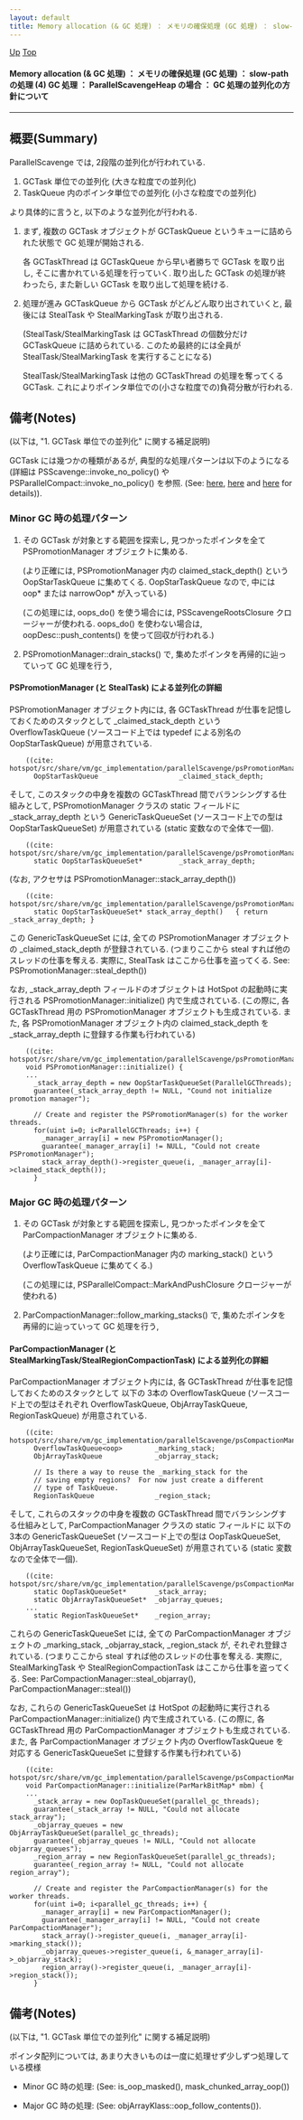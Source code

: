 ```yaml
---
layout: default
title: Memory allocation (& GC 処理) ： メモリの確保処理 (GC 処理) ： slow-path の処理 (4) GC 処理 ： ParallelScavengeHeap の場合 ： GC 処理の並列化の方針について  
---
```

[Up](no3718vrX.html) [Top](../index.html)

#### Memory allocation (& GC 処理) ： メモリの確保処理 (GC 処理) ： slow-path の処理 (4) GC 処理 ： ParallelScavengeHeap の場合 ： GC 処理の並列化の方針について  

--- 
## 概要(Summary)
ParallelScavenge では, 2段階の並列化が行われている.

  1. GCTask 単位での並列化 (大きな粒度での並列化)
  2. TaskQueue 内のポインタ単位での並列化 (小さな粒度での並列化)

より具体的に言うと, 以下のような並列化が行われる.

1. まず, 複数の GCTask オブジェクトが GCTaskQueue というキューに詰められた状態で GC 処理が開始される.

   各 GCTaskThread は GCTaskQueue から早い者勝ちで GCTask を取り出し, そこに書かれている処理を行っていく.
   取り出した GCTask の処理が終わったら, また新しい GCTask を取り出して処理を続ける.

2. 処理が進み GCTaskQueue から GCTask がどんどん取り出されていくと, 最後には StealTask や StealMarkingTask が取り出される.

   (StealTask/StealMarkingTask は GCTaskThread の個数分だけ GCTaskQueue に詰められている. 
    このため最終的には全員が StealTask/StealMarkingTask を実行することになる)

   StealTask/StealMarkingTask は他の GCTaskThread の処理を奪ってくる GCTask.
   これによりポインタ単位での(小さな粒度での)負荷分散が行われる.

## 備考(Notes)
(以下は, "1. GCTask 単位での並列化" に関する補足説明)

GCTask には幾つかの種類があるが, 典型的な処理パターンは以下のようになる
(詳細は PSScavenge::invoke_no_policy() や PSParallelCompact::invoke_no_policy() を参照. (See: [here](no24805iK.html), [here](no289165Un.html) and [here](no28916Gft.html) for details)).

### Minor GC 時の処理パターン
1. その GCTask が対象とする範囲を探索し, 見つかったポインタを全て PSPromotionManager オブジェクトに集める.

   (より正確には, PSPromotionManager 内の claimed_stack_depth() という OopStarTaskQueue に集めてくる.
    OopStarTaskQueue なので, 中には oop* または narrowOop* が入っている)

   (この処理には, oops_do() を使う場合には, PSScavengeRootsClosure クロージャーが使われる.
    oops_do() を使わない場合は, oopDesc::push_contents() を使って回収が行われる.)

2. PSPromotionManager::drain_stacks() で, 集めたポインタを再帰的に辿っていって GC 処理を行う,

#### PSPromotionManager (と StealTask) による並列化の詳細
PSPromotionManager オブジェクト内には,
各 GCTaskThread が仕事を記憶しておくためのスタックとして _claimed_stack_depth という
OverflowTaskQueue (ソースコード上では typedef による別名の OopStarTaskQueue) が用意されている.


```
    ((cite: hotspot/src/share/vm/gc_implementation/parallelScavenge/psPromotionManager.hpp))
      OopStarTaskQueue                    _claimed_stack_depth;
```

そして, このスタックの中身を複数の GCTaskThread 間でバランシングする仕組みとして,
PSPromotionManager クラスの static フィールドに
_stack_array_depth という GenericTaskQueueSet (ソースコード上での型は OopStarTaskQueueSet) が用意されている
(static 変数なので全体で一個).


```
    ((cite: hotspot/src/share/vm/gc_implementation/parallelScavenge/psPromotionManager.hpp))
      static OopStarTaskQueueSet*         _stack_array_depth;
```

(なお, アクセサは PSPromotionManager::stack_array_depth())


```
    ((cite: hotspot/src/share/vm/gc_implementation/parallelScavenge/psPromotionManager.hpp))
      static OopStarTaskQueueSet* stack_array_depth()   { return _stack_array_depth; }
```

この GenericTaskQueueSet には, 全ての PSPromotionManager オブジェクトの
_claimed_stack_depth が登録されている.
  (つまりここから steal すれば他のスレッドの仕事を奪える.
   実際に, StealTask はここから仕事を盗ってくる.
   See: PSPromotionManager::steal_depth())

なお, _stack_array_depth フィールドのオブジェクトは
HotSpot の起動時に実行される PSPromotionManager::initialize() 内で生成されている.
(この際に, 各 GCTaskThread 用の PSPromotionManager オブジェクトも生成されている.
 また, 各 PSPromotionManager オブジェクト内の claimed_stack_depth を
 _stack_array_depth に登録する作業も行われている)


```
    ((cite: hotspot/src/share/vm/gc_implementation/parallelScavenge/psPromotionManager.cpp))
    void PSPromotionManager::initialize() {
    ...
      _stack_array_depth = new OopStarTaskQueueSet(ParallelGCThreads);
      guarantee(_stack_array_depth != NULL, "Cound not initialize promotion manager");
    
      // Create and register the PSPromotionManager(s) for the worker threads.
      for(uint i=0; i<ParallelGCThreads; i++) {
        _manager_array[i] = new PSPromotionManager();
        guarantee(_manager_array[i] != NULL, "Could not create PSPromotionManager");
        stack_array_depth()->register_queue(i, _manager_array[i]->claimed_stack_depth());
      }
```


### Major GC 時の処理パターン
1. その GCTask が対象とする範囲を探索し, 見つかったポインタを全て ParCompactionManager オブジェクトに集める.

   (より正確には, ParCompactionManager 内の marking_stack() という OverflowTaskQueue<oop> に集めてくる.)

   (この処理には, PSParallelCompact::MarkAndPushClosure クロージャーが使われる)

2. ParCompactionManager::follow_marking_stacks() で, 集めたポインタを再帰的に辿っていって GC 処理を行う,

#### ParCompactionManager (と StealMarkingTask/StealRegionCompactionTask) による並列化の詳細
ParCompactionManager オブジェクト内には,
各 GCTaskThread が仕事を記憶しておくためのスタックとして
以下の 3本の OverflowTaskQueue (ソースコード上での型はそれぞれ OverflowTaskQueue, ObjArrayTaskQueue, RegionTaskQueue) が用意されている.


```
    ((cite: hotspot/src/share/vm/gc_implementation/parallelScavenge/psCompactionManager.hpp))
      OverflowTaskQueue<oop>        _marking_stack;
      ObjArrayTaskQueue             _objarray_stack;
    
      // Is there a way to reuse the _marking_stack for the
      // saving empty regions?  For now just create a different
      // type of TaskQueue.
      RegionTaskQueue               _region_stack;
```

そして, これらのスタックの中身を複数の GCTaskThread 間でバランシングする仕組みとして,
ParCompactionManager クラスの static フィールドに
以下の3本の GenericTaskQueueSet (ソースコード上での型は OopTaskQueueSet, ObjArrayTaskQueueSet, RegionTaskQueueSet) が用意されている
(static 変数なので全体で一個).


```
    ((cite: hotspot/src/share/vm/gc_implementation/parallelScavenge/psCompactionManager.hpp))
      static OopTaskQueueSet*       _stack_array;
      static ObjArrayTaskQueueSet*  _objarray_queues;
    ...
      static RegionTaskQueueSet*    _region_array;
```

これらの GenericTaskQueueSet には, 全ての ParCompactionManager オブジェクトの
_marking_stack, _objarray_stack, _region_stack が, それぞれ登録されている.
  (つまりここから steal すれば他のスレッドの仕事を奪える.
   実際に, StealMarkingTask や StealRegionCompactionTask はここから仕事を盗ってくる.
   See: ParCompactionManager::steal_objarray(), ParCompactionManager::steal())

なお, これらの GenericTaskQueueSet は
HotSpot の起動時に実行される ParCompactionManager::initialize() 内で生成されている.
(この際に, 各 GCTaskThread 用の ParCompactionManager オブジェクトも生成されている.
 また, 各 ParCompactionManager オブジェクト内の OverflowTaskQueue を
 対応する GenericTaskQueueSet に登録する作業も行われている)


```
    ((cite: hotspot/src/share/vm/gc_implementation/parallelScavenge/psCompactionManager.cpp))
    void ParCompactionManager::initialize(ParMarkBitMap* mbm) {
    ...
      _stack_array = new OopTaskQueueSet(parallel_gc_threads);
      guarantee(_stack_array != NULL, "Could not allocate stack_array");
      _objarray_queues = new ObjArrayTaskQueueSet(parallel_gc_threads);
      guarantee(_objarray_queues != NULL, "Could not allocate objarray_queues");
      _region_array = new RegionTaskQueueSet(parallel_gc_threads);
      guarantee(_region_array != NULL, "Could not allocate region_array");
    
      // Create and register the ParCompactionManager(s) for the worker threads.
      for(uint i=0; i<parallel_gc_threads; i++) {
        _manager_array[i] = new ParCompactionManager();
        guarantee(_manager_array[i] != NULL, "Could not create ParCompactionManager");
        stack_array()->register_queue(i, _manager_array[i]->marking_stack());
        _objarray_queues->register_queue(i, &_manager_array[i]->_objarray_stack);
        region_array()->register_queue(i, _manager_array[i]->region_stack());
      }
```

## 備考(Notes)
(以下は, "1. GCTask 単位での並列化" に関する補足説明)

ポインタ配列については, あまり大きいものは一度に処理せず少しずつ処理している模様

* Minor GC 時の処理: 
  (See: is_oop_masked(), mask_chunked_array_oop())

* Major GC 時の処理: 
  (See: objArrayKlass::oop_follow_contents()).







